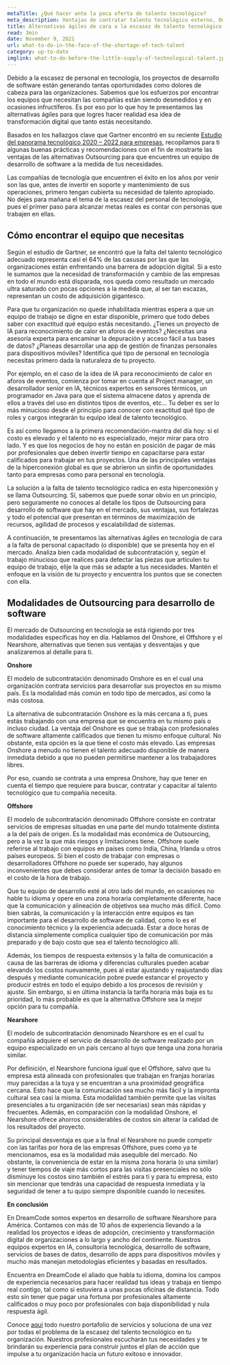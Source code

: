 ```yaml
---
metaTitle: ¿Qué hacer ante la poca oferta de talento tecnológico?
meta_description: Ventajas de contratar talento tecnológico externo, Outsourcing para desarrollo de software y alternativas ante la escasez de personal en tecnología
title: Alternativas ágiles de cara a la escasez de talento tecnológico
read: 3min
date: November 9, 2021
url: what-to-do-in-the-face-of-the-shortage-of-tech-talent
category: up-to-date
imglink: what-to-do-before-the-little-supply-of-technological-talent.jpg
---
```


Debido a la escasez de personal en tecnología, los proyectos de desarrollo de software están generando tantas oportunidades como dolores de cabeza para las organizaciones. Sabemos que los esfuerzos por encontrar los equipos que necesitan las compañías están siendo desmedidos y en ocasiones infructíferos. Es por eso por lo que hoy te presentamos las alternativas ágiles para que logres hacer realidad esa idea de transformación digital que tanto estás necesitando.

Basados en los hallazgos clave que Gartner encontró en su reciente [Estudio del panorama tecnológico 2020 – 2022 para empresas](https://www.gartner.com/en/information-technology/trends/emerging-technology-roadmap-gb-pd.html?utm_source=google&utm_medium=cpc&utm_campaign=RM_NA_2020_ITTRND_CPC_LG1_H2-GTS-AOC&utm_adgroup=113741808387&utm_term=%2Bemerging%20%2Btechnologies&ad=476672196694&matchtype=b&gclid=Cj0KCQjwqp-LBhDQARIsAO0a6aLy_WvGeZBvv2i1IaEVZwkSD3plLPRxJWinyjh7cgwHgZcnRzssCEwaAi9REALw_wcB), recopilamos para ti algunas buenas prácticas y recomendaciones con el fin de mostrarte las ventajas de las alternativas Outsourcing para que encuentres un equipo de desarrollo de software a la medida de tus necesidades.

Las compañías de tecnología que encuentren el éxito en los años por venir son las que, antes de invertir en soporte y mantenimiento de sus operaciones, primero tengan cubierta su necesidad de talento apropiado. No dejes para mañana el tema de la escasez del personal de tecnología, pues el primer paso para alcanzar metas reales es contar con personas que trabajen en ellas.

## Cómo encontrar el equipo que necesitas

Según el estudio de Gartner, se encontró que la falta del talento tecnológico adecuado representa casi el 64% de las casusas por las que las organizaciones están enfrentando una barrera de adopción digital. Si a esto le sumamos que la necesidad de transformación y cambio de las empresas en todo el mundo está disparada, nos queda como resultado un mercado ultra saturado con pocas opciones a la medida que, al ser tan escazas, representan un costo de adquisición gigantesco.

Para que tu organización no quede inhabilitada mientras espera a que un equipo de trabajo se digne en estar disponible, primero que todo debes saber con exactitud qué equipo estás necesitando. ¿Tienes un proyecto de IA para reconocimiento de calor en aforos de eventos? ¿Necesitas una asesoría experta para encaminar la depuración y acceso fácil a tus bases de datos? ¿Planeas desarrollar una app de gestión de finanzas personales para dispositivos móviles? Identifica qué tipo de personal en tecnología necesitas primero dada la naturaleza de tu proyecto.

Por ejemplo, en el caso de la idea de IA para reconocimiento de calor en aforos de eventos, comienza por tomar en cuenta al Project manager, un desarrollador senior en IA, técnicos expertos en sensores térmicos, un programador en Java para que el sistema almacene datos y aprenda de ellos a través del uso en distintos tipos de eventos, etc… Tu deber es ser lo más minucioso desde el principio para conocer con exactitud qué tipo de roles y cargos integrarán tu equipo ideal de talento tecnológico.

Es así como llegamos a la primera recomendación-mantra del día hoy: si el costo es elevado y el talento no es especializado, mejor mirar para otro lado. Y es que los negocios de hoy no están en posición de pagar de más por profesionales que deben invertir tiempo en capacitarse para estar calificados para trabajar en tus proyectos. Una de las principales ventajas de la hiperconexión global es que se abrieron un sinfín de oportunidades tanto para empresas como para personal en tecnología.

La solución a la falta de talento tecnológico radica en esta hiperconexión y se llama Outsourcing. Sí, sabemos que puede sonar obvio en un principio, pero seguramente no conoces al detalle los tipos de Outsourcing para desarrollo de software que hay en el mercado, sus ventajas, sus fortalezas y todo el potencial que presentan en términos de maximización de recursos, agilidad de procesos y escalabilidad de sistemas.

A continuación, te presentamos las alternativas ágiles en tecnología de cara a la falta de personal capacitado (o disponible) que se presenta hoy en el mercado. Analiza bien cada modalidad de subcontratación y, según el trabajo minucioso que realices para detectar las piezas que articulen tu equipo de trabajo, elije la que más se adapte a tus necesidades. Mantén el enfoque en la visión de tu proyecto y encuentra los puntos que se conecten con ella.

## Modalidades de Outsourcing para desarrollo de software

El mercado de Outsourcing en tecnología se está rigiendo por tres modalidades específicas hoy en día. Hablamos del Onshore, el Offshore y el Nearshore, alternativas que tienen sus ventajas y desventajas y que analizaremos al detalle para ti.

**Onshore**

El modelo de subcontratación denominado Onshore es en el cual una organización contrata servicios para desarrollar sus proyectos en su mismo país. Es la modalidad más común en todo tipo de mercados, así como la más costosa.

La alternativa de subcontratación Onshore es la más cercana a ti, pues estás trabajando con una empresa que se encuentra en tu mismo país o incluso ciudad. La ventaja del Onshore es que se trabaja con profesionales de software altamente calificados que tienen tu mismo enfoque cultural. No obstante, esta opción es la que tiene el costo más elevado. Las empresas Onshore a menudo no tienen el talento adecuado disponible de manera inmediata debido a que no pueden permitirse mantener a los trabajadores libres.

Por eso, cuando se contrata a una empresa Onshore, hay que tener en cuenta el tiempo que requiere para buscar, contratar y capacitar al talento tecnológico que tu compañía necesita.

**Offshore**

El modelo de subcontratación denominado Offshore consiste en contratar servicios de empresas situadas en una parte del mundo totalmente distinta a la del país de origen. Es la modalidad más económica de Outsourcing, pero a la vez la que más riesgos y limitaciones tiene.
Offshore suele referirse al trabajo con equipos en países como India, China, Irlanda u otros países europeos. Si bien el costo de trabajar con empresas o desarrolladores Offshore no puede ser superado, hay algunos inconvenientes que debes considerar antes de tomar la decisión basado en el costo de la hora de trabajo.

Que tu equipo de desarrollo esté al otro lado del mundo, en ocasiones no hable tu idioma y opere en una zona horaria completamente diferente, hace que la comunicación y alineación de objetivos sea mucho más difícil. Como bien sabrás, la comunicación y la interacción entre equipos es tan importante para el desarrollo de software de calidad, como lo es el conocimiento técnico y la experiencia adecuada. Estar a doce horas de distancia simplemente complica cualquier tipo de comunicación por más preparado y de bajo costo que sea el talento tecnológico allí.

Además, los tiempos de respuesta extensos y la falta de comunicación a causa de las barreras de idioma y diferencias culturales pueden acabar elevando los costos nuevamente, pues al estar ajustando y reajustando días después y mediante comunicación pobre puede estancar el proyecto y producir estrés en todo el equipo debido a los procesos de revisión y ajuste. Sin embargo, si en última instancia la tarifa horaria más baja es tu prioridad, lo más probable es que la alternativa Offshore sea la mejor opción para tu compañía.

**Nearshore**

El modelo de subcontratación denominado Nearshore es en el cual tu compañía adquiere el servicio de desarrollo de software realizado por un equipo especializado en un país cercano al tuyo que tenga una zona horaria similar.

Por definición, el Nearshore funciona igual que el Offshore, salvo que tu empresa está alineada con profesionales que trabajan en franjas horarias muy parecidas a la tuya y se encuentran a una proximidad geográfica cercana. Esto hace que la comunicación sea mucho más fácil y la impronta cultural sea casi la misma. Esta modalidad también permite que las visitas presenciales a tu organización (de ser necesarias) sean más rápidas y frecuentes. Además, en comparación con la modalidad Onshore, el Nearshore ofrece ahorros considerables de costos sin alterar la calidad de los resultados del proyecto.

Su principal desventaja es que a la final el Nearshore no puede competir con las tarifas por hora de las empresas Offshore, pues como ya te mencionamos, esa es la modalidad más asequible del mercado. No obstante, la conveniencia de estar en la misma zona horaria (o una similar) y tener tiempos de viaje más cortos para las visitas presenciales no sólo disminuye los costos sino también el estrés para ti y para tu empresa, esto sin mencionar que tendrás una capacidad de respuesta inmediata y la seguridad de tener a tu quipo siempre disponible cuando lo necesites.

**En conclusión**

En DreamCode somos expertos en desarrollo de software Nearshore para América. Contamos con más de 10 años de experiencia llevando a la realidad los proyectos e ideas de adopción, crecimiento y transformación digital de organizaciones a lo largo y ancho del continente. Nuestros equipos expertos en IA, consultoría tecnológica, desarrollo de software, servicios de bases de datos, desarrollo de apps para dispositivos móviles y mucho más manejan metodologías eficientes y basadas en resultados.

Encuentra en DreamCode el aliado que habla tu idioma, domina los campos de experiencia necesarios para hacer realidad tus ideas y trabaja en tiempo real contigo, tal como si estuviera a unas pocas oficinas de distancia. Todo esto sin tener que pagar una fortuna por profesionales altamente calificados o muy poco por profesionales con baja disponibilidad y nula respuesta ágil.

Conoce [aquí](https://www.dreamcodesoft.com/es/services) todo nuestro portafolio de servicios y soluciona de una vez por todas el problema de la escasez del talento tecnológico en tu organización. Nuestros profesionales escucharán tus necesidades y te brindarán su experiencia para construir juntos el plan de acción que impulse a tu organización hacia un futuro exitoso e innovador.
